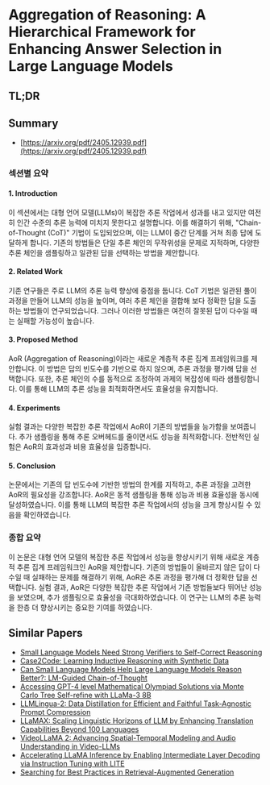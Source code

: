 # Aggregation of Reasoning: A Hierarchical Framework for Enhancing Answer Selection in Large Language Models
## TL;DR
## Summary
- [https://arxiv.org/pdf/2405.12939.pdf](https://arxiv.org/pdf/2405.12939.pdf)

### 섹션별 요약

#### 1. Introduction
이 섹션에서는 대형 언어 모델(LLMs)이 복잡한 추론 작업에서 성과를 내고 있지만 여전히 인간 수준의 추론 능력에 미치지 못한다고 설명합니다. 이를 해결하기 위해, "Chain-of-Thought (CoT)" 기법이 도입되었으며, 이는 LLM이 중간 단계를 거쳐 최종 답에 도달하게 합니다. 기존의 방법들은 단일 추론 체인의 무작위성을 문제로 지적하며, 다양한 추론 체인을 샘플링하고 일관된 답을 선택하는 방법을 제안합니다.

#### 2. Related Work
기존 연구들은 주로 LLM의 추론 능력 향상에 중점을 둡니다. CoT 기법은 일관된 풀이 과정을 만들어 LLM의 성능을 높이며, 여러 추론 체인을 결합해 보다 정확한 답을 도출하는 방법들이 연구되었습니다. 그러나 이러한 방법들은 여전히 잘못된 답이 다수일 때는 실패할 가능성이 높습니다.

#### 3. Proposed Method
AoR (Aggregation of Reasoning)이라는 새로운 계층적 추론 집계 프레임워크를 제안합니다. 이 방법은 답의 빈도수를 기반으로 하지 않으며, 추론 과정을 평가해 답을 선택합니다. 또한, 추론 체인의 수를 동적으로 조정하여 과제의 복잡성에 따라 샘플링합니다. 이를 통해 LLM의 추론 성능을 최적화하면서도 효율성을 유지합니다.

#### 4. Experiments
실험 결과는 다양한 복잡한 추론 작업에서 AoR이 기존의 방법들을 능가함을 보여줍니다. 추가 샘플링을 통해 추론 오버헤드를 줄이면서도 성능을 최적화합니다. 전반적인 실험은 AoR의 효과성과 비용 효율성을 입증합니다.

#### 5. Conclusion
논문에서는 기존의 답 빈도수에 기반한 방법의 한계를 지적하고, 추론 과정을 고려한 AoR의 필요성을 강조합니다. AoR은 동적 샘플링을 통해 성능과 비용 효율성을 동시에 달성하였습니다. 이를 통해 LLM의 복잡한 추론 작업에서의 성능을 크게 향상시킬 수 있음을 확인하였습니다.

### 종합 요약
이 논문은 대형 언어 모델의 복잡한 추론 작업에서 성능을 향상시키기 위해 새로운 계층적 추론 집계 프레임워크인 AoR을 제안합니다. 기존의 방법들이 올바르지 않은 답이 다수일 때 실패하는 문제를 해결하기 위해, AoR은 추론 과정을 평가해 더 정확한 답을 선택합니다. 실험 결과, AoR은 다양한 복잡한 추론 작업에서 기존 방법들보다 뛰어난 성능을 보였으며, 추가 샘플링으로 효율성을 극대화하였습니다. 이 연구는 LLM의 추론 능력을 한층 더 향상시키는 중요한 기여를 하였습니다.

## Similar Papers
- [Small Language Models Need Strong Verifiers to Self-Correct Reasoning](2404.17140.md)
- [Case2Code: Learning Inductive Reasoning with Synthetic Data](2407.12504.md)
- [Can Small Language Models Help Large Language Models Reason Better?: LM-Guided Chain-of-Thought](2404.03414.md)
- [Accessing GPT-4 level Mathematical Olympiad Solutions via Monte Carlo Tree Self-refine with LLaMa-3 8B](2406.07394.md)
- [LLMLingua-2: Data Distillation for Efficient and Faithful Task-Agnostic Prompt Compression](2403.12968.md)
- [LLaMAX: Scaling Linguistic Horizons of LLM by Enhancing Translation Capabilities Beyond 100 Languages](2407.05975.md)
- [VideoLLaMA 2: Advancing Spatial-Temporal Modeling and Audio Understanding in Video-LLMs](2406.07476.md)
- [Accelerating LLaMA Inference by Enabling Intermediate Layer Decoding via Instruction Tuning with LITE](2310.18581.md)
- [Searching for Best Practices in Retrieval-Augmented Generation](2407.01219.md)
